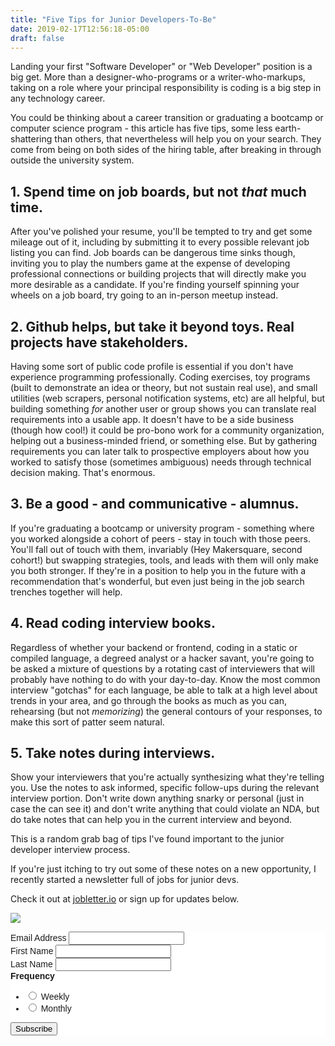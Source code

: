 ```yaml
---
title: "Five Tips for Junior Developers-To-Be"
date: 2019-02-17T12:56:18-05:00
draft: false
---
```


Landing your first "Software Developer" or "Web Developer" position is a big get. More than a designer-who-programs or a writer-who-markups, taking on a role where your principal responsibility is coding is a big step in any technology career.

You could be thinking about a career transition or graduating a bootcamp or computer science program - this article has five tips, some less earth-shattering than others, that nevertheless will help you on your search. They come from being on both sides of the hiring table, after breaking in through outside the university system.

## 1. Spend time on job boards, but not *that* much time.
After you've polished your resume, you'll be tempted to try and get some mileage out of it, including by submitting it to every possible relevant job listing you can find. Job boards can be dangerous time sinks though, inviting you to play the numbers game at the expense of developing professional connections or building projects that will directly make you more desirable as a candidate. If you're finding yourself spinning your wheels on a job board, try going to an in-person meetup instead.

## 2. Github helps, but take it beyond toys. Real projects have stakeholders.
Having some sort of public code profile is essential if you don't have experience programming professionally. Coding exercises, toy programs (built to demonstrate an idea or theory, but not sustain real use), and small utilities (web scrapers, personal notification systems, etc) are all helpful, but building something *for* another user or group shows you can translate real requirements into a usable app. It doesn't have to be a side business (though how cool!) it could be pro-bono work for a community organization, helping out a business-minded friend, or something else. But by gathering requirements you can later talk to prospective employers about how you worked to satisfy those (sometimes ambiguous) needs through technical decision making. That's enormous.

## 3. Be a good - and communicative - alumnus.
If you're graduating a bootcamp or university program - something where you worked alongside a cohort of peers - stay in touch with those peers. You'll fall out of touch with them, invariably (Hey Makersquare, second cohort!) but swapping strategies, tools, and leads with them will only make you both stronger. If they're in a position to help you in the future with a recommendation that's wonderful, but even just being in the job search trenches together will help.

## 4. Read coding interview books.
Regardless of whether your backend or frontend, coding in a static or compiled language, a degreed analyst or a hacker savant, you're going to be asked a mixture of questions by a rotating cast of interviewers that will probably have nothing to do with your day-to-day. Know the most common interview "gotchas" for each language, be able to talk at a high level about trends in your area, and go through the books as much as you can, rehearsing (but not *memorizing*) the general contours of your responses, to make this sort of patter seem natural.

## 5. Take notes during interviews.
Show your interviewers that you're actually synthesizing what they're telling you. Use the notes to ask informed, specific follow-ups during the relevant interview portion. Don't write down anything snarky or personal (just in case the can see it) and don't write anything that could violate an NDA, but do take notes that can help you in the current interview and beyond. 

This is a random grab bag of tips I've found important to the junior developer interview process. 

If you're just itching to try out some of these notes on a new opportunity, I recently started a newsletter full of jobs for junior devs.

Check it out at [jobletter.io](https://jobletter.io) or sign up for updates below.

<a href="https://jobletter.io" target="_blank"><img src="/images/jobletter-site.png"></a>

<link href="//cdn-images.mailchimp.com/embedcode/classic-10_7.css" rel="stylesheet" type="text/css">
<style type="text/css">
    #mc_embed_signup{background:#fff; clear:left; font:14px Helvetica,Arial,sans-serif; }
</style>
<div id="mc_embed_signup">
<form action="https://jobletter.us9.list-manage.com/subscribe/post?u=50452eee01aae18a82d9dd092&amp;id=9b8fa5c4b2" method="post" id="mc-embedded-subscribe-form" name="mc-embedded-subscribe-form" class="validate" target="_blank" novalidate>
    <div id="mc_embed_signup_scroll">
<div class="mc-field-group">
    <label for="mce-EMAIL">Email Address </label>
    <input type="email" value="" name="EMAIL" class="required email" id="mce-EMAIL">
</div>
<div class="mc-field-group">
    <label for="mce-FNAME">First Name </label>
    <input type="text" value="" name="FNAME" class="" id="mce-FNAME">
</div>
<div class="mc-field-group">
    <label for="mce-LNAME">Last Name </label>
    <input type="text" value="" name="LNAME" class="" id="mce-LNAME">
</div>
<div class="mc-field-group input-group">
    <strong>Frequency </strong>
    <ul><li><input type="radio" value="Weekly" name="MMERGE5" id="mce-MMERGE5-0"><label for="mce-MMERGE5-0"> Weekly</label></li>
<li><input type="radio" value="Monthly" name="MMERGE5" id="mce-MMERGE5-1"><label for="mce-MMERGE5-1"> Monthly</label></li>
</ul>
</div>
    <div id="mce-responses" class="clear">
        <div class="response" id="mce-error-response" style="display:none"></div>
        <div class="response" id="mce-success-response" style="display:none"></div>
    </div>    <!-- real people should not fill this in and expect good things - do not remove this or risk form bot signups-->
    <div style="position: absolute; left: -5000px;" aria-hidden="true"><input type="text" name="b_50452eee01aae18a82d9dd092_9b8fa5c4b2" tabindex="-1" value=""></div>
    <div class="clear"><input type="submit" value="Subscribe" name="subscribe" id="mc-embedded-subscribe" class="button"></div>
    </div>
</form>
</div>
